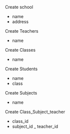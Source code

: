Create school
  - name
  - address

Create Teachers
  - name

Create Classes
  - name

Create Students
  - name
  - class

Create Subjects
  - name

Create Class_Subject_teacher
  - class_id
  - subject_id
  _ teacher_id

